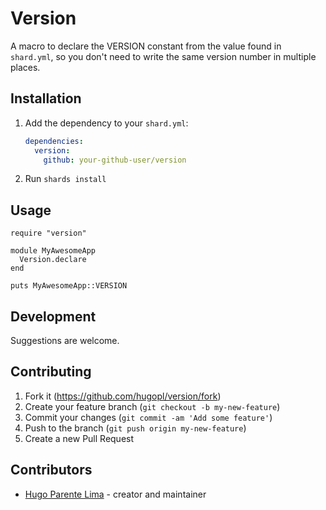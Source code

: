 # Version

A macro to declare the VERSION constant from the value found in `shard.yml`, so you don't need to write the same version number in multiple places.

## Installation

1. Add the dependency to your `shard.yml`:

   ```yaml
   dependencies:
     version:
       github: your-github-user/version
   ```

2. Run `shards install`

## Usage


```crystal
require "version"

module MyAwesomeApp
  Version.declare
end

puts MyAwesomeApp::VERSION
```

## Development

Suggestions are welcome.

## Contributing

1. Fork it (<https://github.com/hugopl/version/fork>)
2. Create your feature branch (`git checkout -b my-new-feature`)
3. Commit your changes (`git commit -am 'Add some feature'`)
4. Push to the branch (`git push origin my-new-feature`)
5. Create a new Pull Request

## Contributors

- [Hugo Parente Lima](https://github.com/hugopl) - creator and maintainer
